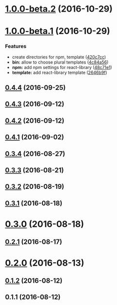 <a name="1.0.0-beta.2"></a>
# [1.0.0-beta.2](https://github.com/abouthiroppy/dish/compare/v1.0.0-beta.1...v1.0.0-beta.2) (2016-10-29)



<a name="1.0.0-beta.1"></a>
# [1.0.0-beta.1](https://github.com/abouthiroppy/dish/compare/v0.4.4...v1.0.0-beta.1) (2016-10-29)


### Features

* create directories for npm, template ([420c7cc](https://github.com/abouthiroppy/dish/commit/420c7cc))
* **bin:** allow to choose plural templates ([4c84a56](https://github.com/abouthiroppy/dish/commit/4c84a56))
* **npm:** add npm settings for react-library ([48c71e1](https://github.com/abouthiroppy/dish/commit/48c71e1))
* **template:** add react-library template ([2646b9f](https://github.com/abouthiroppy/dish/commit/2646b9f))



<a name="0.4.4"></a>
## [0.4.4](https://github.com/abouthiroppy/dish/compare/v0.4.3...v0.4.4) (2016-09-25)



<a name="0.4.3"></a>
## [0.4.3](https://github.com/abouthiroppy/dish/compare/v0.4.2...v0.4.3) (2016-09-12)



<a name="0.4.2"></a>
## [0.4.2](https://github.com/abouthiroppy/dish/compare/v0.4.1...v0.4.2) (2016-09-12)



<a name="0.4.1"></a>
## [0.4.1](https://github.com/abouthiroppy/dish/compare/v0.3.4...v0.4.1) (2016-09-02)



<a name="0.3.4"></a>
## [0.3.4](https://github.com/abouthiroppy/dish/compare/v0.3.3...v0.3.4) (2016-08-27)



<a name="0.3.3"></a>
## [0.3.3](https://github.com/abouthiroppy/dish/compare/v0.3.2...v0.3.3) (2016-08-21)



<a name="0.3.2"></a>
## [0.3.2](https://github.com/abouthiroppy/dish/compare/v0.3.1...v0.3.2) (2016-08-19)



<a name="0.3.1"></a>
## [0.3.1](https://github.com/abouthiroppy/dish/compare/v0.3.0...v0.3.1) (2016-08-18)



<a name="0.3.0"></a>
# [0.3.0](https://github.com/abouthiroppy/dish/compare/v0.2.1...v0.3.0) (2016-08-18)



<a name="0.2.1"></a>
## [0.2.1](https://github.com/abouthiroppy/dish/compare/v0.2.0...v0.2.1) (2016-08-17)



<a name="0.2.0"></a>
# [0.2.0](https://github.com/abouthiroppy/dish/compare/v0.1.2...v0.2.0) (2016-08-13)



<a name="0.1.2"></a>
## [0.1.2](https://github.com/abouthiroppy/dish/compare/v0.1.1...v0.1.2) (2016-08-12)



<a name="0.1.1"></a>
## 0.1.1 (2016-08-12)




